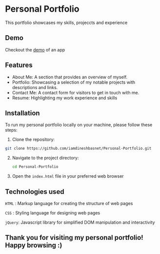 # Personal Portfolio
This portfolio showcases my skills, projeccts and experience

## Demo
Checkout the [demo](https://personal-portfolio-6pgvtvrmr-iamdineshbasnet.vercel.app/) of an app

## Features
- About Me: A section that provides an overview of myself.
- Portfolio: Showcasing a selection of my notable projects with descriptions and links.
- Contact Me: A contact form for visitors to get in touch with me.
- Resume: Highlighting my work experience and skills

## Installation
To run my personal portfolio locally on your machine, please follow these steps:

1. Clone the repository:
  ```bash
git clone https://github.com/iamdineshbasnet/Personal-Portfolio.git
```

2. Navigate to the project directory:
   ```bash
   cd Personal-Portfolio
   ```

3. Open the `index.html` file in your preferred web browser

## Technologies used
`HTML` : Markup language for creating the structure of web pages

`CSS` : Styling language for designing web pages

`jQuery`: Javascript library for simplified DOM manipulation and interactivity




## Thank you for visiting my personal portfolio! Happy browsing :)










